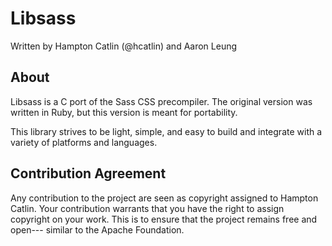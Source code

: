 Libsass
=======

Written by Hampton Catlin (@hcatlin) and Aaron Leung

About
------

Libsass is a C port of the Sass CSS precompiler. The original
version was written in Ruby, but this version is meant for
portability.

This library strives to be light, simple, and easy to build and
integrate with a variety of platforms and languages.


Contribution Agreement
----------------------

Any contribution to the project are seen as copyright assigned 
to Hampton Catlin. Your contribution warrants that you have the
right to assign copyright on your work. This is to ensure that 
the project remains free and open--- similar to the Apache Foundation.


